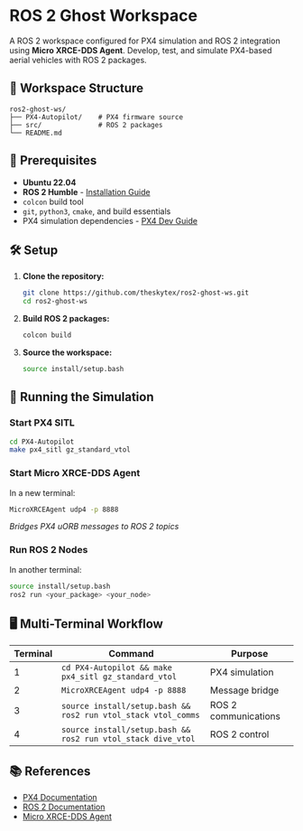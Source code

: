 # ROS 2 Ghost Workspace

A ROS 2 workspace configured for PX4 simulation and ROS 2 integration using **Micro XRCE-DDS Agent**. Develop, test, and simulate PX4-based aerial vehicles with ROS 2 packages.

## 📂 Workspace Structure

```
ros2-ghost-ws/
├── PX4-Autopilot/    # PX4 firmware source
├── src/              # ROS 2 packages
└── README.md
```

## 🔧 Prerequisites

- **Ubuntu 22.04**
- **ROS 2 Humble** - [Installation Guide](https://docs.ros.org/en/humble/Installation.html)
- `colcon` build tool
- `git`, `python3`, `cmake`, and build essentials
- PX4 simulation dependencies - [PX4 Dev Guide](https://docs.px4.io/main/en/dev_setup/dev_env_linux_ubuntu.html)

## 🛠️ Setup

1. **Clone the repository:**
   ```bash
   git clone https://github.com/theskytex/ros2-ghost-ws.git
   cd ros2-ghost-ws
   ```

2. **Build ROS 2 packages:**
   ```bash
   colcon build
   ```

3. **Source the workspace:**
   ```bash
   source install/setup.bash
   ```

## 🚀 Running the Simulation

### Start PX4 SITL
```bash
cd PX4-Autopilot
make px4_sitl gz_standard_vtol
```

### Start Micro XRCE-DDS Agent
In a new terminal:
```bash
MicroXRCEAgent udp4 -p 8888
```
*Bridges PX4 uORB messages to ROS 2 topics*

### Run ROS 2 Nodes
In another terminal:
```bash
source install/setup.bash
ros2 run <your_package> <your_node>
```

## 🖥️ Multi-Terminal Workflow

| Terminal | Command | Purpose |
|----------|---------|---------|
| 1 | `cd PX4-Autopilot && make px4_sitl gz_standard_vtol` | PX4 simulation |
| 2 | `MicroXRCEAgent udp4 -p 8888` | Message bridge |
| 3 | `source install/setup.bash && ros2 run vtol_stack vtol_comms` | ROS 2 communications |
| 4 | `source install/setup.bash && ros2 run vtol_stack dive_vtol` | ROS 2 control |

## 📚 References

- [PX4 Documentation](https://docs.px4.io/v1.15/en/)
- [ROS 2 Documentation](https://docs.ros.org/en/humble/)
- [Micro XRCE-DDS Agent](https://github.com/eProsima/Micro-XRCE-DDS-Agent)
